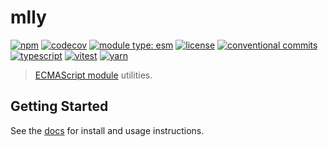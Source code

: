 # mlly

[![npm](https://img.shields.io/npm/v/@flex-development/mlly.svg)](https://npmjs.com/package/@flex-development/mlly)
[![codecov](https://codecov.io/gh/flex-development/mlly/branch/main/graph/badge.svg?token=36NUNRH6FW)](https://codecov.io/gh/flex-development/mlly)
[![module type: esm](https://img.shields.io/badge/module%20type-esm-brightgreen)](https://github.com/voxpelli/badges-cjs-esm)
[![license](https://img.shields.io/github/license/flex-development/mlly.svg)](LICENSE.md)
[![conventional commits](https://img.shields.io/badge/-conventional%20commits-fe5196?logo=conventional-commits&logoColor=ffffff)](https://conventionalcommits.org/)
[![typescript](https://img.shields.io/badge/-typescript-3178c6?logo=typescript&logoColor=ffffff)](https://typescriptlang.org/)
[![vitest](https://img.shields.io/badge/-vitest-6e9f18?style=flat&logo=vitest&logoColor=ffffff)](https://vitest.dev/)
[![yarn](https://img.shields.io/badge/-yarn-2c8ebb?style=flat&logo=yarn&logoColor=ffffff)](https://yarnpkg.com/)

> [ECMAScript module][1] utilities.

## Getting Started

See the [docs][2] for install and usage instructions.

[1]: https://nodejs.org/api/esm.html
[2]: https://mlly.vercel.app/
